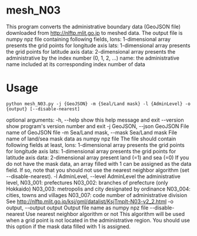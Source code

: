 # mesh_N03

This program converts the administrative boundary data (GeoJSON file) downloaded from http://nlftp.mlit.go.jp to meshed data. 
The output file is numpy npz file containing following fields, 
lons: 1-dimensional array presents the grid points for longitude axis 
lats: 1-dimensional array presents the grid points for latitude axis 
data: 2-dimensional array presents the administrative by the index number (0, 1, 2, ...) 
name: the administrative name included at its corresponding index number of data

# Usage

```
python mesh_N03.py -j {GeoJSON} -m {Seal/Land mask} -l {AdminLevel} -o {output} [--disable-nearest]
```

optional arguments:
  -h, --help            show this help message and exit
  --version             show program's version number and exit
  -j GeoJSON, --json GeoJSON
                        File name of GeoJSON file
  -m Sea/Land mask, --mask Sea/Land mask
                        File name of land/sea mask data as numpy npz file 
                        The file should contain following fields at least, 
                        lons: 1-dimensional array presents the grid points for longitude axis 
                        lats: 1-dimensional array presents the grid points for latitude axis 
                        data: 2-dimensional array present land (=1) and sea (=0) 
                              If you do not have the mask data, an array filled with 1 can be assigned as the data field. 
                              If so, note that you should not use the nearest neighbor algorithm (set --disable-nearest).
  -l AdminLevel, --level AdminLevel
                        the administrative level, 
                        N03_001: prefectures
                        N03_002: branches of prefecture (only Hokkaido)
                        N03_003: metropolis and city designated by ordinance
                        N03_004: cities, towns and villages 
                        N03_007: code number of administrative division 
                        See http://nlftp.mlit.go.jp/ksj/gml/datalist/KsjTmplt-N03-v2_2.html
  -o output, --output output
                        Output file name as numpy npz file
  --disable-nearest     Use nearest neighbor algorithm or not 
                        This algorithm will be used when a grid point is not located in the administrative region. 
                        You should use this option if the mask data filled with 1 is assigned.
